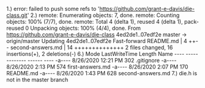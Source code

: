 1.) error: failed to push some refs to 'https://github.com/grant-e-davis/die-class.git'
2.) remote: Enumerating objects: 7, done.
    remote: Counting objects: 100% (7/7), done.
    remote: Total 4 (delta 1), reused 4 (delta 1), pack-reused 0
    Unpacking objects: 100% (4/4), done.
    From https://github.com/grant-e-davis/die-class
       4ed2de1..07edf2e  master     -> origin/master
    Updating 4ed2de1..07edf2e
    Fast-forward
    README.md         |  4 ++--
    second-answers.md | 14 ++++++++++++++
    2 files changed, 16 insertions(+), 2 deletions(-)
6.) Mode                LastWriteTime         Length Name
    ----                -------------         ------ ----
    -a----        8/26/2020  12:21 PM            302 .gitignore
    -a----        8/26/2020   2:13 PM            574 first-answers.md
    -a----        8/26/2020   2:07 PM            170 README.md
    -a----        8/26/2020   1:43 PM            628 second-answers.md
7.) die.h is not in the master branch
